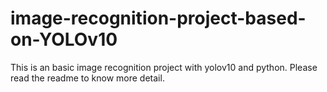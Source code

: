 # image-recognition-project-based-on-YOLOv10
This is an basic image recognition project with yolov10 and python. Please read the readme to know more detail.

